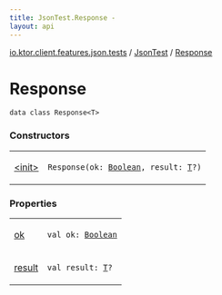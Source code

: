 ```yaml
---
title: JsonTest.Response - 
layout: api
---
```


<div class='api-docs-breadcrumbs'><a href="../../index.html">io.ktor.client.features.json.tests</a> / <a href="../index.html">JsonTest</a> / <a href="./index.html">Response</a></div>

# Response

<div class="signature"><code><span class="keyword">data</span> <span class="keyword">class </span><span class="identifier">Response</span><span class="symbol">&lt;</span><span class="identifier">T</span><span class="symbol">&gt;</span></code></div>

### Constructors

<table class="api-docs-table">
<tbody>
<tr>
<td markdown="1">

<a href="-init-.html">&lt;init&gt;</a>


</td>
<td markdown="1">
<div class="signature"><code><span class="identifier">Response</span><span class="symbol">(</span><span class="parameterName" id="io.ktor.client.features.json.tests.JsonTest.Response$<init>(kotlin.Boolean, io.ktor.client.features.json.tests.JsonTest.Response.T)/ok">ok</span><span class="symbol">:</span>&nbsp;<a href="https://kotlinlang.org/api/latest/jvm/stdlib/kotlin/-boolean/index.html"><span class="identifier">Boolean</span></a><span class="symbol">, </span><span class="parameterName" id="io.ktor.client.features.json.tests.JsonTest.Response$<init>(kotlin.Boolean, io.ktor.client.features.json.tests.JsonTest.Response.T)/result">result</span><span class="symbol">:</span>&nbsp;<a href="index.html#T"><span class="identifier">T</span></a><span class="symbol">?</span><span class="symbol">)</span></code></div>

</td>
</tr>
</tbody>
</table>

### Properties

<table class="api-docs-table">
<tbody>
<tr>
<td markdown="1">

<a href="ok.html">ok</a>


</td>
<td markdown="1">
<div class="signature"><code><span class="keyword">val </span><span class="identifier">ok</span><span class="symbol">: </span><a href="https://kotlinlang.org/api/latest/jvm/stdlib/kotlin/-boolean/index.html"><span class="identifier">Boolean</span></a></code></div>

</td>
</tr>
<tr>
<td markdown="1">

<a href="result.html">result</a>


</td>
<td markdown="1">
<div class="signature"><code><span class="keyword">val </span><span class="identifier">result</span><span class="symbol">: </span><a href="index.html#T"><span class="identifier">T</span></a><span class="symbol">?</span></code></div>

</td>
</tr>
</tbody>
</table>
